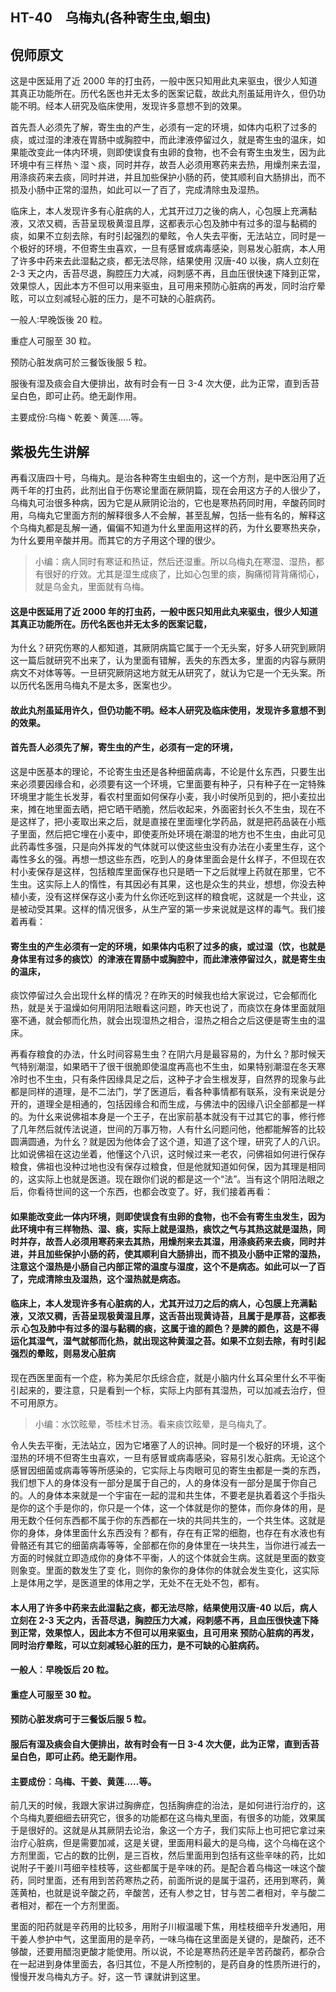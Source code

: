 ## HT-40　乌梅丸(各种寄生虫,蛔虫)

## 倪师原文

这是中医延用了近 2000 年的打虫药，一般中医只知用此丸来驱虫，很少人知道其真正功能所在。历代名医也并无太多的医案记载，故此丸剂虽延用许久，但仍功能不明。经本人研究及临床使用，发现许多意想不到的效果。

首先吾人必须先了解，寄生虫的产生，必须有一定的环境，如体内屯积了过多的痰，或过湿的津液在胃肠中或胸腔中，而此津液停留过久，就是寄生虫的温床，如果能改变此一体内环境，则即使误食有虫卵的食物，也不会有寄生虫发生，因为此环境中有三样热丶湿丶痰，同时并存，故吾人必须用寒药来去热，用燥剂来去湿，用涤痰药来去痰，同时并进，并且加些保护小肠的药，使其顺利自大肠排出，而不损及小肠中正常的湿热，如此可以一了百了，完成清除虫及湿热。

临床上，本人发现许多有心脏病的人，尤其开过刀之後的病人，心包膜上充满黏液，又浓又稠，舌苔呈现极黄湿且厚，这都表示心包及肺中有过多的湿与黏稠的痰，如果不立刻去除，有时引起强烈的晕眩，令人失去平衡，无法站立，同时是一个极好的环境，不但寄生虫喜欢，一旦有感冒或病毒感染，则易发心脏病，本人用了许多中药来去此湿黏之痰，都无法尽除，结果使用 汉唐-40 以後，病人立刻在 2-3 天之内，舌苔尽退，胸腔压力大减，闷刺感不再，且血压很快速下降到正常，效果惊人，因此本方不但可以用来驱虫，且可用来预防心脏病的再发，同时治疗晕眩，可以立刻减轻心脏的压力，是不可缺的心脏病药。

一般人∶早晚饭後 20 粒。

重症人可服至 30 粒。

预防心脏发病可於三餐饭後服 5 粒。

服後有湿及痰会自大便排出，故有时会有一日 3-4 次大便，此为正常，直到舌苔呈白色，即可止药。绝无副作用。

主要成份∶乌梅丶乾姜丶黄莲…..等。

## 紫极先生讲解

再看汉唐四十号，乌梅丸。是治各种寄生虫蛔虫的，这一个方剂，是中医沿用了近两千年的打虫药，此剂出自于伤寒论里面在厥阴篇，现在会用这方子的人很少了，乌梅丸可治很多种病，因为它是从厥阴论治的，它也是寒热药同时用，辛酸药同时用，乌梅丸它里面方剂的解释很多人不会解，甚至乱解，包括一些有名的，解释这 个乌梅丸都是乱解一通，偏偏不知道为什幺里面用这样的药，为什幺要寒热夹杂，为什幺要用辛酸并用。而其它的方子用这个理的很少。

> 小编：病人同时有寒证和热证，然后还湿重。所以乌梅丸在寒湿、湿热，都有很好的疗效。尤其是湿生成痰了，比如心包里的痰，胸痛彻背背痛彻心，就是乌金丸，里面就有乌梅。

#### 这是中医延用了近 2000 年的打虫药，一般中医只知用此丸来驱虫，很少人知道其真正功能所在。历代名医也并无太多的医案记载，

为什幺？研究伤寒的人都知道，其厥阴病篇它属于一个无头案，好多人研究到厥阴这一篇后就研究不出来了，认为里面有错解，丢失的东西太多，里面的内容与厥阴病文不对体等等。一旦研究厥阴这地方就无从研究了，就认为它是一个无头案。所以历代名医用乌梅丸不是太多，医案也少。

#### 故此丸剂虽延用许久，但仍功能不明。经本人研究及临床使用，发现许多意想不到的效果。

#### 首先吾人必须先了解，寄生虫的产生，必须有一定的环境，

这是中医基本的理论，不论寄生虫还是各种细菌病毒，不论是什幺东西，只要生出来必须要因缘合和，必须要有这一个环境，它里面要有种子，只有种子在一定特殊环境里才能生长发芽，看农村里面如何保存小麦，我小时侯所见到的，把小麦拉出来，摊在地里面去晒，把它晒干晒脆，然后收起来，外面密封长久不生虫，现在不是这样了，把小麦取出来之后，就是直接在里面埋化学药品，就是把药品装在小瓶子里面，然后把它埋在小麦中，即使麦所处环境在潮湿的地方也不生虫，由此可见此药毒性多强，只是向外挥发的气体就可以使这些虫没有办法在小麦里生存，这个毒性多幺的强。再想一想这些东西，吃到人的身体里面会是什幺样子，不但现在农村小麦保存是这样，包括粮库里面保存也只是晒一下之后就埋上药就在那里，它不生虫。这实际上人的惰性，有其因必有其果，这也是众生的共业，想想，你没去种植小麦，没有这样保存这小麦为什幺你还吃到这样的粮食呢，这就是一个共业，这是被动受其果。这样的情况很多，从生产室的第一步来说就是这样的毒气。我们接着再看：

#### 寄生虫的产生必须有一定的环境，如果体内屯积了过多的痰，或过湿（饮，也就是身体里有过多的痰饮）的津液在胃肠中或胸腔中，而此津液停留过久，就是寄生虫的温床，

痰饮停留过久会出现什幺样的情况？在昨天的时候我也给大家说过，它会郁而化热，就是关于温燥如何用阴阳法眼看这问题，昨天也说了，而痰饮在身体里面就阻塞不通，就会郁而化热，就会出现湿热之相合，湿热之相合之后这便是寄生虫的温床。

再看存粮食的办法，什幺时间容易生虫？在阴六月是最容易的，为什幺？那时候天气特别潮湿，如果晒干了很干很脆即使温度再高也不生虫，如果特别潮湿在冬天寒冷时也不生虫，只有条件因缘具足之后，这种子才会生根发芽，自然界的现象与此都是同样的道理，是不二法门，学了医道后，看各种事情都有联系，没有来说是分开的，道理全是相通的，包括因缘合和而生成，与佛法中的因缘八识全部都是一样的。为什幺来说佛祖本身是一个王子，在出家前基本就没有干过其它的事，修行修了几年然后就传法说道，世间的万事万物，人有什幺问题问他，他都能解答的比较圆满圆通，为什幺？就是因为他体会了这个道，知道了这个理，研究了人的八识。比如说佛祖在这边坐着，他懂这个八识，这时候过来一老农，问佛祖如何进行保存粮食，佛祖也没种过地也没有保存过粮食，但是他就知道如何保，因为其理是相同的，这实际上也就是医道。现在跟你们说的都是这一个“法”。当有这个阴阳法眼之后，你看待世间的这一个东西，也都会改变了。好，我们接着再看：

#### 如果能改变此一体内环境，则即使误食有虫卵的食物，也不会有寄生虫发生，因为此环境中有三样物热、湿、痰，实际上就是湿热，痰饮之气与其热这就是湿热，同 时并存，故吾人必须用寒药来去其热，用燥剂来去其湿，用涤痰药来去痰，同时并进，并且加些保护小肠的药，使其顺利自大肠排出，而不损及小肠中正常的湿热，注意这个湿热是小肠自己内部正常的温度与湿度，这个不是病态。如此可以一了百了，完成清除虫及湿热，这个湿热就是病态。

#### 临床上，本人发现许多有心脏病的人，尤其开过刀之后的病人，心包膜上充满黏液，又浓又稠，舌苔呈现极黄湿且厚，这舌苔出现黄诗苔，且属于是厚苔，这都表示 心包及肺中有过多的湿与黏稠的痰，这属于谁的颜色？是脾的颜色，这是不得运化其湿气，湿气就郁而化热，就出现这种黄湿之苔。如果不立刻去除，有时引起强烈的晕眩，则易发心脏病

现在西医里面有一个症，称为美尼尔氏综合症，就是小脑内什幺耳朵里什幺不平衡引起来的，要注意，只是看到一个标，实际上内部有其湿热，可以加减去治疗，但不可用原方。

> 小编：水饮眩晕，苓桂术甘汤。看来痰饮眩晕，是乌梅丸了。

令人失去平衡，无法站立，因为它堵塞了人的识神。同时是一个极好的环境，这个湿热的环境不但寄生虫喜欢，一旦有感冒或病毒感染，容易引发心脏病。无论这个感冒因细菌或病毒等等所感染的，它实际上与肉眼可见的寄生虫都是一类的东西，我们想下人的身体没有一部分是属于自己的，人的身体没有一部分是属于你自己的。人的身体本来就是一个宇宙在一起的混和共生体，不要老是执着着这个手指头是你的这个手是你的，你只是一个体，这一个体就是你的整体，而你身体的用，是用无数个任何东西都不属于你的东西都在一块的共同共生的，一个共生体。这就是你的身体，身体里面什幺东西没有？都有，存在有正常的细胞，也存在有水液也有骨骼还有其它的细菌病毒等等，全部都在你的身体里在一块共生，当你进行减去一方面的时候就立即造成你的身体不平衡，人的这个体就会生病。这就是里面的数变则象变。里面的数发生了变 化，则你的象你的身体你的体就会发生变化，这实际上是体用之学，是医道里的体用之学，无处不在无处不包，都有。

#### 本人用了许多中药来去此湿黏之痰，都无法尽除，结果使用汉唐-40 以后，病人立刻在 2-3 天之内，舌苔尽退，胸腔压力大减，闷刺感不再，且血压很快速下降到正常，效果惊人，因此本方不但可以用来驱虫，且可用来 预防心脏病的再发，同时治疗晕眩，可以立刻减轻心脏的压力，是不可缺的心脏病药。

#### 一般人︰早晚饭后 20 粒。

#### 重症人可服至 30 粒。

#### 预防心脏发病可于三餐饭后服 5 粒。

#### 服后有湿及痰会自大便排出，故有时会有一日 3-4 次大便，此为正常，直到舌苔呈白色，即可止药。绝无副作用。

#### 主要成份︰乌梅、干姜、黄莲…..等。

前几天的时候，我跟大家讲过胸痹症，包括胸痹症的治法，是如何进行治疗的，这个乌梅丸要细细去研究它，很多的功能都在这乌梅丸里面，有很多的功能，效果属于是很好的。这就是从其厥阴去论治，象这一个方子，我们实际上也可把它拿过来治疗心脏病，但是需要加减，这是关键，里面用料最大的是乌梅，这个乌梅在这个方剂里面，它占的数的比例，是三百枚，然后里面用到包括有这些辛味的药，比如说附子干姜川芎细辛桂枝等，这些都属于是辛味的药。是配合着乌梅这一味这个酸药，同时里面，还有用到苦药寒热之药，前面所说的是属于温药，还用到寒药，黄莲黄柏，也就是说辛酸之药，辛酸苦，还有人参之甘，甘与苦二者相对，辛与酸二者相对，都在一个方剂里面。

里面的阳药就是辛药用的比较多，用附子川椒温暖下焦，用桂枝细辛升发通阳，用干姜人参护中气，这里面用的是辛药，一味乌梅在这里面是关键的，是酸药，还不够酸，还要用醋泡更酸才能使用。所以说，不论是寒热药还是辛苦药酸药，都杂合在一起进到身体里面去，各归其位，不是人所控制的，是药自身的性质所进行的，慢慢开发乌梅丸方子。好，这一节 课就讲到这里。

